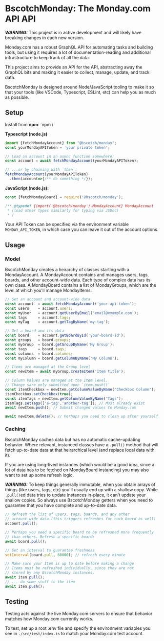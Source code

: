 # BscotchMonday: The Monday.com API API

***WARNING:*** This project is in active development
and will likely have breaking changes in each new version.

Monday.com has a robust GraphQL API for automating
tasks and building tools, but using it requires a
lot of documentation-reading and additional infrastructure
to keep track of all the data.

This project aims to provide an API for the API,
abstracting away the GraphQL bits and making it easier
to collect, manage, update, and track data.

BscotchMonday is designed around Node/JavaScript
tooling to make it so that your tools
(like VSCode, Typescript, ESLint, etc)
can help you as much as possible.

## Setup

Install from **npm**: `npm i 

**Typescript (node.js)**

```ts
import {fetchMondayAccount} from "@bscotch/monday";
const yourMondayAPIToken = 'your private token';

// Load an account in an async function somewhere:
const account = await fetchMondayAccount(yourMondayAPIToken);

// ...or by chaining with `then`:
fetchMondayAccount(yourMondayAPIToken)
  .then(account=>{/** do something */});
```

**JavaScript (node.js):**

```js
const {fetchMondayBoard} = require('@bscotch/monday');

/** @typedef {import('@bscotch/monday').MondayAccount} MondayAccount
 * (load other types similarly for typing via JSDoc)
 * /
```

Your API Token can be specified via the environment
variable `MONDAY_API_TOKEN`, in which case you can leave it
out of the account options.

## Usage

### Model

BscotchMonday creates a heirarchy of classes starting with a MondayAccount. A MondayAccount contains and manages users, tags, boards, and other account-wide data. Each type of complex data has its own class. A MondayBoard
contains a list of MondayGroups, which are the level at which
you'll manage MondayItems.

```ts
// Get an account and account-wide data
const account  = await fetchMondayAccount('your-api-token');
const users    = account.users;
const myUser   = account.getUserByEmail('email@example.com');
const tags     = account.tags;
const myTag    = account.getTagByName('my-tag');

// Get a board and its data
const board    = account.getBoardById('your-board-id');
const groups   = board.groups;
const myGroup  = board.getGroupByName('My Group');
const tags     = board.tags;
const columns  = board.columns;
const myColumn = board.getColumnByName('My Column');

// Items are managed at the Group level
const newItem = await myGroup.createItem('Item title');

// Column Values are managed at the Item level.
// Change sare only submitted upon `item.push()`
const itemCheckbox = newItem.getColumnValueByName("Checkbox Column");
itemCheckbox.setCheckbox(true);
const itemTags = newItem.getColumnValueByName("Tags");
itemTags.setTags(['a-tag','another-tag']); // Must already exist
await newItem.push(); // Submit changed values to Monday.com

await newItem.delete(); // Perhaps you need to clean up after yourself.

```

### Caching

BscotchMonday caches data but has no automatic cache-updating
behavior. Where relevant, instanced classes have a `.pull()`
method that will fetch up-to-date data at that heirarchical level
(and replace local data with it).

If you are using long-lived instances (which would be a good idea,
since a lot of data has to be fetched on MondayBoard instancing)
you may also want to set up some refresh logic.

***WARNING:*** To keep things generally immutable, when you obtain arrays of things (like users, tags, etc) you'll usually end up with a shallow copy. While `.pull()`ed data tries to update instances in-place, it can't update your shallow copies. So always use BscotchMonday getters when you need to guarantee that you have complete and up-to-date data.

```ts
// Refresh the list of users, tags, boards, and any other
// account-wide data (this triggers refreshes for each board as well)
account.pull();

// Perhaps you need a specific board to be refreshed more frequently
// than others. Refresh a specific board:
await board.pull();

// Set an interval to guarantee freshness
setInterval(board.pull, 60000); // refresh every minute

// Make sure your Item is up to date before making a change
// Items must be refreshed individually, since they are not
// stored by any BscotchMonday instances.
await item.pull();
// ... do some stuff to the item
await item.push();
```

## Testing

Testing acts against the live Monday.com servers to ensure
that behavior matches how Monday.com currently works.

To test, set up a root .env file and specify the environment
variables you see in `./src/test/index.ts` to match your
Monday.com test account.
